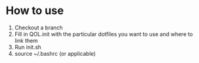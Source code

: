 # How to use
1. Checkout a branch
2. Fill in QOL.init with the particular dotfiles you want to use and where to link them
3. Run init.sh
4. source ~/.bashrc (or applicable)
